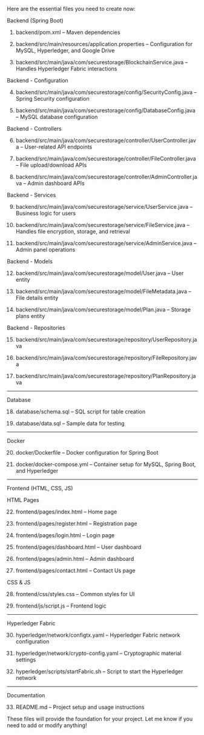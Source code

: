 Here are the essential files you need to create now:

Backend (Spring Boot)

1. backend/pom.xml – Maven dependencies


2. backend/src/main/resources/application.properties – Configuration for MySQL, Hyperledger, and Google Drive


3. backend/src/main/java/com/securestorage/BlockchainService.java – Handles Hyperledger Fabric interactions



Backend - Configuration

4. backend/src/main/java/com/securestorage/config/SecurityConfig.java – Spring Security configuration


5. backend/src/main/java/com/securestorage/config/DatabaseConfig.java – MySQL database configuration



Backend - Controllers

6. backend/src/main/java/com/securestorage/controller/UserController.java – User-related API endpoints


7. backend/src/main/java/com/securestorage/controller/FileController.java – File upload/download APIs


8. backend/src/main/java/com/securestorage/controller/AdminController.java – Admin dashboard APIs



Backend - Services

9. backend/src/main/java/com/securestorage/service/UserService.java – Business logic for users


10. backend/src/main/java/com/securestorage/service/FileService.java – Handles file encryption, storage, and retrieval


11. backend/src/main/java/com/securestorage/service/AdminService.java – Admin panel operations



Backend - Models

12. backend/src/main/java/com/securestorage/model/User.java – User entity


13. backend/src/main/java/com/securestorage/model/FileMetadata.java – File details entity


14. backend/src/main/java/com/securestorage/model/Plan.java – Storage plans entity



Backend - Repositories

15. backend/src/main/java/com/securestorage/repository/UserRepository.java


16. backend/src/main/java/com/securestorage/repository/FileRepository.java


17. backend/src/main/java/com/securestorage/repository/PlanRepository.java




---

Database

18. database/schema.sql – SQL script for table creation


19. database/data.sql – Sample data for testing




---

Docker

20. docker/Dockerfile – Docker configuration for Spring Boot


21. docker/docker-compose.yml – Container setup for MySQL, Spring Boot, and Hyperledger




---

Frontend (HTML, CSS, JS)

HTML Pages

22. frontend/pages/index.html – Home page


23. frontend/pages/register.html – Registration page


24. frontend/pages/login.html – Login page


25. frontend/pages/dashboard.html – User dashboard


26. frontend/pages/admin.html – Admin dashboard


27. frontend/pages/contact.html – Contact Us page



CSS & JS

28. frontend/css/styles.css – Common styles for UI


29. frontend/js/script.js – Frontend logic




---

Hyperledger Fabric

30. hyperledger/network/configtx.yaml – Hyperledger Fabric network configuration


31. hyperledger/network/crypto-config.yaml – Cryptographic material settings


32. hyperledger/scripts/startFabric.sh – Script to start the Hyperledger network




---

Documentation

33. README.md – Project setup and usage instructions



These files will provide the foundation for your project. Let me know if you need to add or modify anything!